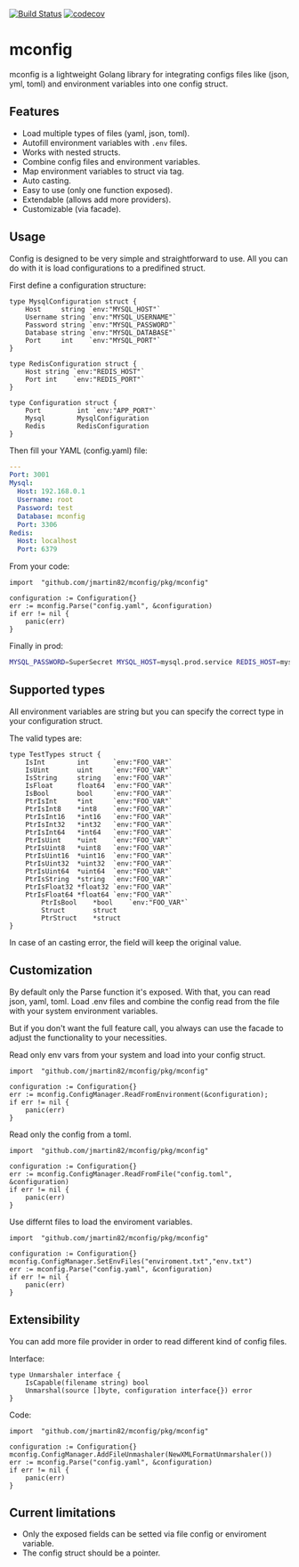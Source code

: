 [![Build Status](https://travis-ci.org/jmartin82/mconfig.svg?branch=master)](https://travis-ci.org/jmartin82/mconfig)
[![codecov](https://codecov.io/gh/jmartin82/mconfig/branch/master/graph/badge.svg)](https://codecov.io/gh/jmartin82/mconfig)
# mconfig

mconfig is a lightweight Golang library for integrating configs files like (json, yml, toml) and environment variables into one config struct.

## Features
* Load multiple types of files (yaml, json, toml).
* Autofill environment variables with `.env` files.
* Works with nested structs.
* Combine config files and environment variables.
* Map environment variables to struct via tag.
* Auto casting.
* Easy to use (only one function exposed).
* Extendable (allows add more providers).
* Customizable (via facade). 

## Usage

Config is designed to be very simple and straightforward to use. All you can do with it is load configurations to a predifined struct.

First define a configuration structure:

```golang
type MysqlConfiguration struct {
    Host     string `env:"MYSQL_HOST"`
    Username string `env:"MYSQL_USERNAME"`
    Password string `env:"MYSQL_PASSWORD"`
    Database string `env:"MYSQL_DATABASE"`
    Port     int    `env:"MYSQL_PORT"`
}

type RedisConfiguration struct {
    Host string `env:"REDIS_HOST"`
    Port int    `env:"REDIS_PORT"`
}

type Configuration struct {
    Port         int `env:"APP_PORT"`
    Mysql        MysqlConfiguration
    Redis        RedisConfiguration
}
```

Then fill your YAML (config.yaml) file:

```yaml
---
Port: 3001
Mysql:
  Host: 192.168.0.1
  Username: root
  Password: test
  Database: mconfig
  Port: 3306
Redis:
  Host: localhost
  Port: 6379
```

From your code:

```golang
import 	"github.com/jmartin82/mconfig/pkg/mconfig"

configuration := Configuration{}
err := mconfig.Parse("config.yaml", &configuration)
if err != nil {
	panic(err)
}
```

Finally in prod:

```bash
MYSQL_PASSWORD=SuperSecret MYSQL_HOST=mysql.prod.service REDIS_HOST=mysql.prod.service your_app
```

## Supported types

All environment variables are string but you can specify the correct type in your configuration struct.

The valid types are:

```golang
type TestTypes struct {
	IsInt        int      `env:"FOO_VAR"`
	IsUint       uint     `env:"FOO_VAR"`
	IsString     string   `env:"FOO_VAR"`
	IsFloat      float64  `env:"FOO_VAR"`
	IsBool       bool     `env:"FOO_VAR"`
	PtrIsInt     *int     `env:"FOO_VAR"`
	PtrIsInt8    *int8    `env:"FOO_VAR"`
	PtrIsInt16   *int16   `env:"FOO_VAR"`
	PtrIsInt32   *int32   `env:"FOO_VAR"`
	PtrIsInt64   *int64   `env:"FOO_VAR"`
	PtrIsUint    *uint    `env:"FOO_VAR"`
	PtrIsUint8   *uint8   `env:"FOO_VAR"`
	PtrIsUint16  *uint16  `env:"FOO_VAR"`
	PtrIsUint32  *uint32  `env:"FOO_VAR"`
	PtrIsUint64  *uint64  `env:"FOO_VAR"`
	PtrIsString  *string  `env:"FOO_VAR"`
	PtrIsFloat32 *float32 `env:"FOO_VAR"`
	PtrIsFloat64 *float64 `env:"FOO_VAR"`
        PtrIsBool    *bool    `env:"FOO_VAR"`
        Struct       struct
        PtrStruct    *struct
}
```

In case of an casting error, the field will keep the original value.

## Customization

By default only the Parse function it's exposed. With that, you can read json, yaml, toml. Load .env files and combine the config read from the file with your system environment variables.

But if you don't want the full feature call, you always can use the facade to adjust the functionality to your necessities.

Read only env vars from your system and load into your config struct.

```golang
import 	"github.com/jmartin82/mconfig/pkg/mconfig"

configuration := Configuration{}
err := mconfig.ConfigManager.ReadFromEnvironment(&configuration);
if err != nil {
	panic(err)
}
```

Read only the config from a toml.

```golang
import 	"github.com/jmartin82/mconfig/pkg/mconfig"

configuration := Configuration{}
err := mconfig.ConfigManager.ReadFromFile("config.toml", &configuration)
if err != nil {
	panic(err)
}
```

Use differnt files to load the enviroment variables.

```golang
import 	"github.com/jmartin82/mconfig/pkg/mconfig"

configuration := Configuration{}
mconfig.ConfigManager.SetEnvFiles("enviroment.txt","env.txt")
err := mconfig.Parse("config.yaml", &configuration)
if err != nil {
	panic(err)
}
```

## Extensibility

You can add more file provider in order to read different kind of config files.

Interface:

```golang
type Unmarshaler interface {
	IsCapable(filename string) bool
	Unmarshal(source []byte, configuration interface{}) error
}
```
Code:

```golang
import 	"github.com/jmartin82/mconfig/pkg/mconfig"

configuration := Configuration{}
mconfig.ConfigManager.AddFileUnmashaler(NewXMLFormatUnmarshaler())
err := mconfig.Parse("config.yaml", &configuration)
if err != nil {
	panic(err)
}
```

## Current limitations

* Only the exposed fields can be setted via file config or enviroment variable.
* The config struct should be a pointer.
